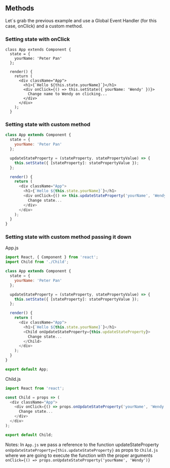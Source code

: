 ## Methods

Let´s grab the previous example and use a Global Event Handler (for this case, onClick) and a custom method.

### Setting state with onClick

```
class App extends Component {
  state = {
    yourName: 'Peter Pan'
  };

  render() {
    return (
      <div className="App">
        <h1>{`Hello ${this.state.yourName}`}</h1>
        <div onClick={() => this.setState({ yourName: 'Wendy' })}>
          Change name to Wendy on clicking...
        </div>
      </div>
    );
  }
```

### Setting state with custom method

```javascript
class App extends Component {
  state = {
    yourName: 'Peter Pan'
  };

  updateStateProperty = (stateProperty, statePropertyValue) => {
    this.setState({ [stateProperty]: statePropertyValue });
  };

  render() {
    return (
      <div className="App">
        <h1>{`Hello ${this.state.yourName}`}</h1>
        <div onClick={() => this.updateStateProperty('yourName', 'Wendy')}>
          Change state...
        </div>
      </div>
    );
  }
}
```

### Setting state with custom method passing it down

App.js

```javascript
import React, { Component } from 'react';
import Child from './Child';

class App extends Component {
  state = {
    yourName: 'Peter Pan'
  };

  updateStateProperty = (stateProperty, statePropertyValue) => {
    this.setState({ [stateProperty]: statePropertyValue });
  };

  render() {
    return (
      <div className="App">
        <h1>{`Hello ${this.state.yourName}`}</h1>
        <Child onUpdateStateProperty={this.updateStateProperty}>
          Change state...
        </Child>
      </div>
    );
  }
}

export default App;
```

Child.js

```javascript
import React from 'react';

const Child = props => (
  <div className="App">
    <div onClick={() => props.onUpdateStateProperty('yourName', 'Wendy')}>
      Change state...
    </div>
  </div>
);

export default Child;
```

Notes:
In `App.js` we pass a reference to the function updateStateProperty `onUpdateStateProperty={this.updateStateProperty}` as props to `Child.js` where we are going to execute the function with the proper arguments `onClick={() => props.onUpdateStateProperty('yourName', 'Wendy')}`
